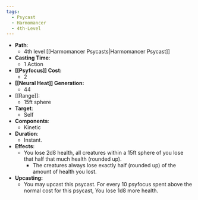 ```yaml
---
tags:
  - Psycast
  - Harmomancer
  - 4th-Level
---
```

- **Path**:
	- 4th level [[Harmomancer Psycasts|Harmomancer Psycast]]
- **Casting Time**:
	- 1 Action
- **[[Psyfocus]] Cost:**
	- 2
- **[[Neural Heat]] Generation:**
	- 44
- [[Range]]:
	- 15ft sphere
- **Target**:
	- Self
- **Components**:
	- Kinetic
- **Duration**:
	- Instant.
- **Effects**: 
	-  You lose 2d8 health, all creatures within a 15ft sphere of you lose that half that much health (rounded up).
		- The creatures always lose exactly half (rounded up) of the amount of health you lost.
- **Upcasting:**
	- You may upcast this psycast. For every 10 psyfocus spent above the normal cost for this psycast, You lose 1d8 more health.
